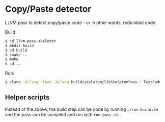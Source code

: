 # Copy/Paste detector

LLVM pass to detect copy/paste code - or in other words, redundant code.

Build:

```bash
$ cd llvm-pass-skeleton
$ mkdir build
$ cd build
$ cmake ..
$ make
$ cd ..
```

Run:

```bash
$ clang -Xclang -load -Xclang build/skeleton/libSkeletonPass.* TestCode.c
```

## Helper scripts

Instead of the above, the build step can be done by running `./run-build.sh` and the pass can be compiled and run with `run-pass.sh`.
